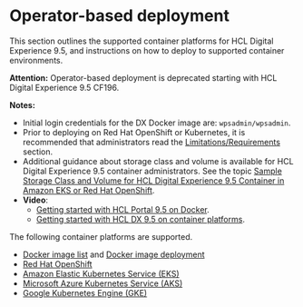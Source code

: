 # Operator-based deployment

This section outlines the supported container platforms for HCL Digital Experience 9.5, and instructions on how to deploy to supported container environments.

**Attention:** Operator-based deployment is deprecated starting with HCL Digital Experience 9.5 CF196.

**Notes:**

-   Initial login credentials for the DX Docker image are: `wpsadmin/wpsadmin`.
-   Prior to deploying on Red Hat OpenShift or Kubernetes, it is recommended that administrators read the [Limitations/Requirements](limitations_requirements.md) section.
-   Additional guidance about storage class and volume is available for HCL Digital Experience 9.5 container administrators. See the topic [Sample Storage Class and Volume for HCL Digital Experience 9.5 Container in Amazon EKS or Red Hat OpenShift](sample_storage_class_volume.md).
-   **Video**:
    -   [Getting started with HCL Portal 9.5 on Docker](https://youtu.be/GX6Fbv7yidI).
    -   [Getting started with HCL DX 9.5 on container platforms](https://register.gotowebinar.com/recording/3305440225978389763).

The following container platforms are supported.

-   [Docker image list](docker.md) and [Docker image deployment](docker_image_deployment.md)
-   [Red Hat OpenShift](openshift.md)
-   [Amazon Elastic Kubernetes Service \(EKS\)](kubernetes_eks.md)
-   [Microsoft Azure Kubernetes Service \(AKS\)](azure_aks.md)
-   [Google Kubernetes Engine \(GKE\)](google_gke.md)

